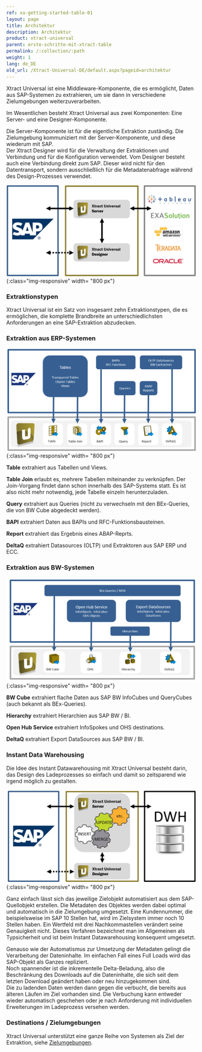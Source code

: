 ```yaml
---
ref: xu-getting-started-table-01
layout: page
title: Architektur
description: Architektur
product: xtract-universal
parent: erste-schritte-mit-xtract-table
permalink: /:collection/:path
weight: 1
lang: de_DE
old_url: /Xtract-Universal-DE/default.aspx?pageid=architektur
---
```


Xtract Universal ist eine Middleware-Komponente, die es ermöglicht, Daten aus SAP-Systemen zu extrahieren, um sie dann in verschiedene Zielumgebungen weiterzuverarbeiten.

Im Wesentlichen besteht Xtract Universal aus zwei Komponenten: Eine Server- und eine Designer-Komponente.

Die Server-Komponente ist für die eigentliche Extraktion zuständig. Die Zielumgebung kommuniziert mit der Server-Komponente, und diese wiederum mit SAP. <br>
Der Xtract Designer wird für die Verwaltung der Extraktionen und Verbindung und für die Konfiguration verwendet. Vom Designer besteht auch eine Verbindung direkt zum SAP. Dieser wird nicht für den Datentransport, sondern ausschließlich für die Metadatenabfrage während des Design-Prozesses verwendet. 

![xu-arch-01](/img/content/xu-arch-01.jpg){:class="img-responsive" width= "800 px"}

### Extraktionstypen 

Xtract Universal ist ein Satz von insgesamt zehn Extraktionstypen, die es ermöglichen, die komplette Brandbreite an unterschiedlichsten Anforderungen an eine SAP-Extraktion abzudecken.

### Extraktion aus ERP-Systemen

![xu-arch-03](/img/content/xu-arch-03.jpg){:class="img-responsive" width= "800 px"}

**Table** extrahiert aus Tabellen und Views.

**Table Join** erlaubt es, mehrere Tabellen miteinander zu verknüpfen. 
Der Join-Vorgang findet dann schon innerhalb des SAP-Systems statt. Es ist also nicht mehr notwendig, jede Tabelle einzeln herunterzuladen.

**Query** extrahiert aus Queries (nicht zu verwechseln mit den BEx-Queries, die von BW Cube abgedeckt werden).

**BAPI** extrahiert Daten aus BAPIs und RFC-Funktionsbausteinen.

**Report** extrahiert das Ergebnis eines ABAP-Reprts.

**DeltaQ** extrahiert Datasources (OLTP) und Extraktoren aus SAP ERP und ECC.

### Extraktion aus BW-Systemen

![xu-arch-04](/img/content/xu-arch-04.jpg){:class="img-responsive" width= "800 px"}

**BW Cube** extrahiert flache Daten aus SAP BW InfoCubes und QueryCubes (auch bekannt als BEx-Queries).

**Hierarchy** extrahiert Hierarchien aus SAP BW / BI.

**Open Hub Service** extrahiert InfoSpokes und OHS destinations.

**DeltaQ** extrahiert Export DataSources aus SAP BW / BI.

### Instant Data Warehousing

Die Idee des Instant Datawarehousing mit Xtract Universal besteht darin, das Design des Ladeprozesses so einfach und damit so zeitsparend wie irgend möglich zu gestalten.

![xu-arch-02](/img/content/xu-arch-02.jpg){:class="img-responsive" width= "800 px"}

Ganz einfach lässt sich das jeweilige Zielobjekt automatisiert aus dem SAP-Quellobjekt erstellen. Die Metadaten des Objektes werden dabei optimal und automatisch in die Zielumgebung umgesetzt. Eine Kundennummer, die beispielsweise im SAP 10 Stellen hat, wird im Zielsystem immer noch 10 Stellen haben. Ein Wertfeld mit drei Nachkommastellen verändert seine Genauigkeit nicht. Dieses Verfahren bezeichnet man im Allgemeinen als Typsicherheit und ist beim Instant Datawarehousing konsequent umgesetzt.

Genauso wie der Automatismus zur Umsetzung der Metadaten gelingt die Verarbeitung der Dateninhalte. Im einfachen Fall eines Full Loads wird das SAP-Objekt als Ganzes repliziert.<br> 
Noch spannender ist die inkrementelle Delta-Beladung, also die Beschränkung des Downloads auf die Dateninhalte, die sich seit dem letzten Download geändert haben oder neu hinzugekommen sind. <br>
Die zu ladenden Daten werden dann gegen die verbucht, die bereits aus älteren Läufen im Ziel vorhanden sind. Die Verbuchung kann entweder wieder automatisch geschehen oder je nach Anforderung mit individuellen Erweiterungen im Ladeprozess versehen werden.

### Destinations / Zielumgebungen 

Xtract Universal unterstützt eine ganze Reihe von Systemen als Ziel der Extraktion, siehe [Zielumgebungen](../xu-zielumgebungen).

